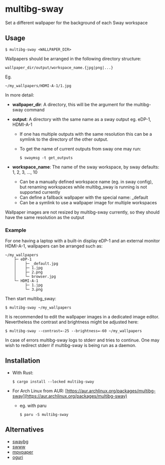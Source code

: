 # multibg-sway

Set a different wallpaper for the background of each Sway workspace

## Usage

    $ multibg-sway <WALLPAPER_DIR>

Wallpapers should be arranged in the following directory structure:

    wallpaper_dir/output/workspace_name.{jpg|png|...}

Eg.

    ~/my_wallpapers/HDMI-A-1/1.jpg

In more detail:

- **wallpaper_dir**: A directory, this will be the argument for the multibg-sway command

- **output**: A directory with the same name as a sway output eg. eDP-1, HDMI-A-1
  - If one has multiple outputs with the same resolution this can be a symlink to the directory of the other output. 
  - To get the name of current outputs from sway one may run:

        $ swaymsg -t get_outputs

- **workspace_name**: The name of the sway workspace, by sway defaults: 1, 2, 3, ..., 10
  - Can be a manually defined workspace name (eg. in sway config), but renaming workspaces while multibg_sway is running is not supported currently
  - Can define a fallback wallpaper with the special name: _default
  - Can be a symlink to use a wallpaper image for multiple workspaces

Wallpaper images are not resized by multibg-sway currently, so they should have the same resolution as the output

### Example

For one having a laptop with a built-in display eDP-1 and an external monitor HDMI-A-1, wallpapers can be arranged such as:

    ~/my_wallpapers
        ├─ eDP-1
        │    ├─ _default.jpg
        │    ├─ 1.jpg
        │    ├─ 2.png
        │    └─ browser.jpg
        └─ HDMI-A-1
             ├─ 1.jpg
             └─ 3.png

Then start multibg_sway:

    $ multibg-sway ~/my_wallpapers

It is recommended to edit the wallpaper images in a dedicated image editor. Nevertheless the contrast and brightness might be adjusted here:

    $ multibg-sway --contrast=-25 --brightness=-60 ~/my_wallpapers

In case of errors multibg-sway logs to stderr and tries to continue. One may wish to redirect stderr if multibg-sway is being run as a daemon.

## Installation

- With Rust:

      $ cargo install --locked multibg-sway
      
- For Arch Linux from AUR: [https://aur.archlinux.org/packages/multibg-sway](https://aur.archlinux.org/packages/multibg-sway)
  - eg. with paru

        $ paru -S multibg-sway

## Alternatives

- [swaybg](https://github.com/swaywm/swaybg)
- [swww](https://github.com/Horus645/swww)
- [mpvpaper](https://github.com/GhostNaN/mpvpaper)
- [oguri](https://github.com/vilhalmer/oguri)
